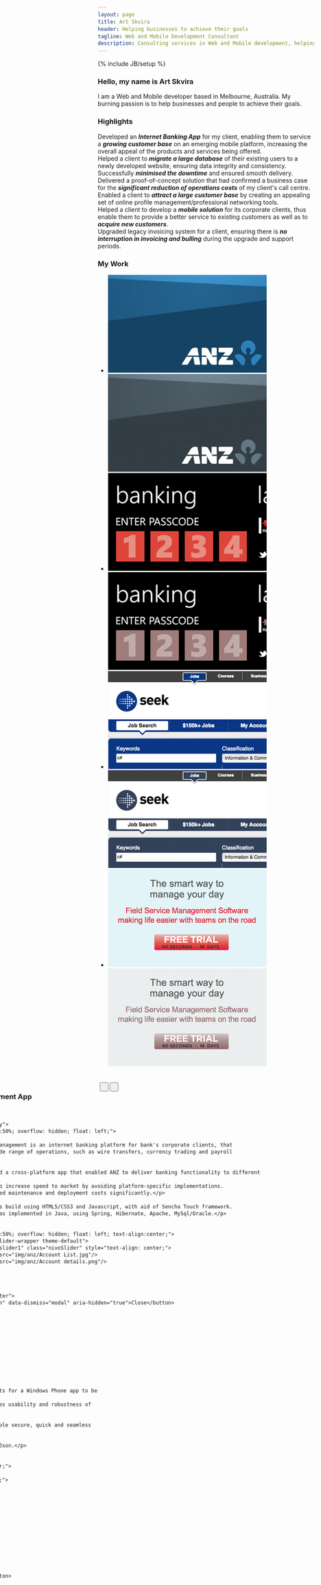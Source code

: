 ```yaml
---
layout: page
title: Art Skvira
header: Helping businesses to achieve their goals
tagline: Web and Mobile Development Consultant
description: Consulting services in Web and Mobile development, helping businesses to achieve their goals - bring additional revenue, cut costs, expand customer base, solve pressing problems.
---
```

{% include JB/setup %}

<h3>Hello, my name is Art Skvira</h3>
<p class="lead">
    I am a Web and Mobile developer based in Melbourne, Australia.
    My burning passion is to help businesses and people to achieve their goals.
</p>

<h3>Highlights</h3>
<div class="row-fluid work-summary">
    <div class="span6">
    Developed an <em><strong>Internet Banking App</strong></em> for my client, enabling
    them to service a <em><strong>growing customer base</strong></em> on an emerging mobile platform, 
    increasing the overall appeal of the products and services being offered.
    </div>
    <div class="span6">
    Helped a client to <em><strong>migrate a large database</strong></em> of their existing users to a
    newly developed website, ensuring data integrity and consistency. Successfully 
    <em><strong>minimised the downtime</strong></em> and ensured smooth delivery.
    </div>
</div>
<div class="row-fluid work-summary">
    <div class="span6">
    Delivered a proof-of-concept solution that had confirmed a business case for 
    the <em><strong>significant reduction of operations costs</strong></em> of my client's call centre.
    </div>
    <div class="span6">
    Enabled a client to <em><strong>attract a large customer base</strong></em> by creating an appealing
    set of online profile management/professional networking tools.
    </div>
</div>
<div class="row-fluid work-summary">
    <div class="span6">
    Helped a client to develop a <em><strong>mobile solution</strong></em> for its corporate clients,
    thus enable them to provide a better service to existing customers as well 
    as to <em><strong>acquire new customers</strong></em>.
    </div>
    <div class="span6">
    Upgraded legacy invoicing system for a client, ensuring there is <em><strong>no
    interruption in invoicing and bulling</strong></em> during the upgrade and support periods.
    </div>
</div>


<h3>My Work</h3>

<!--div class="projects">
    <div class="row">
        <div class="span3 project">
            <img src="/img/anz/anz-iphone-app.png" alt="ANZ iPhone App" />
            <img src="/img/anz/anz-iphone-app-bw.png" alt="ANZ iPhone App" class="top"/>
        </div>
        <div class="span3 project">
        </div>
        <div class="span3 project">
        </div>
        <div class="span3 project">
        </div>
    </div>
</div-->


<ul class="thumbnails">
  <li class="span3">
    <a href="#p1" data-id="1" class="thumbnail project" data-toggle="modal">
      <img src="/img/anz/anz-iphone-app.png" alt="ANZ iPhone App" />
      <img src="/img/anz/anz-iphone-app-bw.png" alt="ANZ iPhone App" class="top"/>
    </a>
  </li>
  <li class="span3">
    <a href="#p2" data-id="2" class="thumbnail project" data-toggle="modal">
        <img src="/img/nab/nab-windows-phone-7-app.png" alt="NAB Windows Phone 7 App" />
        <img src="/img/nab/nab-windows-phone-7-app-bw.png" alt="NAB Windows Phone 7 App" class="top"/>
    </a>
  </li>
  <li class="span3">
    <a href="#p3" data-id="3" class="thumbnail project" data-toggle="modal">
        <img src="/img/seek-tile.png" alt="SEEK" />
        <img src="/img/seek-tile-bw.png" alt="SEEK" class="top"/>
    </a>
  </li>
  <li class="span3">
    <a href="#p4" data-id="4" class="thumbnail project" data-toggle="modal">
        <img src="/img/scheduleflow-saas-solution.png" alt="Scheduleflow SaaS Solution"/>
        <img src="/img/scheduleflow-saas-solution-bw.png" alt="Scheduleflow SaaS Solution" class="top"/>
    </a>
  </li>
</ul>


<script>

    var projectID           = 0; 

    $(document).on("click", ".project", function () {
        projectID = $(this).data('id');      
        $('#p' + projectID + '').modal('show');
    });

    jQuery(document).ready(function($) {
        $('#slider1').nivoSlider({
            effect: 'sliceDown', 
            slices: 1, 
            boxCols: 1, 
            boxRows: 1, 
            animSpeed: 100, 
            pauseTime: 300000,
            startSlide: 0, 
            directionNav: true, 
            controlNav: false, 
            controlNavThumbs: false, 
            pauseOnHover: true, 
            manualAdvance: false,             
            randomStart: false        
        });

        $('#slider2').nivoSlider({
                    effect: 'sliceDown', 
                    slices: 1, 
                    boxCols: 1, 
                    boxRows: 1, 
                    animSpeed: 100, 
                    pauseTime: 300000,
                    startSlide: 0, 
                    directionNav: true, 
                    controlNav: false, 
                    controlNavThumbs: false, 
                    pauseOnHover: true, 
                    manualAdvance: false,             
                    randomStart: false        
                });

        $('#slider3').nivoSlider({
                    effect: 'sliceDown', 
                    slices: 1, 
                    boxCols: 1, 
                    boxRows: 1, 
                    animSpeed: 100, 
                    pauseTime: 300000,
                    startSlide: 0, 
                    directionNav: true, 
                    controlNav: false, 
                    controlNavThumbs: false, 
                    pauseOnHover: true, 
                    manualAdvance: false,             
                    randomStart: false        
                });

        $('#slider4').nivoSlider({
                    effect: 'sliceDown', 
                    slices: 1, 
                    boxCols: 1, 
                    boxRows: 1, 
                    animSpeed: 100, 
                    pauseTime: 300000,
                    startSlide: 0, 
                    directionNav: true, 
                    controlNav: false, 
                    controlNavThumbs: false, 
                    pauseOnHover: true, 
                    manualAdvance: false,             
                    randomStart: false        
                });
            jQuery('.prev').click(function(){
                Previous(projectID);
              });

              jQuery('.next').click(function(){
                Next(projectID);
              });
     });
     function Next(currentProjectID)
    {
        var next_project_id = currentProjectID + 1;
        var num = parseInt(next_project_id);
        if (num!=5){
            projectID = next_project_id;
            $('#p' + currentProjectID + '').removeClass('fade').modal('hide');
            $('#p' + next_project_id + '').removeClass('fade').modal('show');
        }
    }
    function Previous(currentProjectID)
    {
        var prev_project_id = currentProjectID - 1;
        var num = parseInt(prev_project_id);
        if (num!=0){
            projectID = prev_project_id;
            $('#p' + currentProjectID + '').removeClass('fade').modal('hide');
            $('#p' + prev_project_id + '').removeClass('fade').modal('show');
        }
    }
</script>


<!-- Projects modal -->
<div id="p1" class="modal hide fade" tabindex="-1" role="dialog" aria-labelledby="myModalLabel" aria-hidden="true" style="width:760px; margin-left: -380px">
    <div class="modal-header">
        <button type="button" class="close" data-dismiss="modal" aria-hidden="true">×</button>
        <div style="width:100%; overflow:hidden">
            <h3 id="projectName" style="float:left; width:48%">ANZ Cash Management App</h3>
            <div class="btn-group" style="float:left; margin-left: 20px; width:48%">
                <button class="btn btn-small btn-primary prev"><i class="icon-arrow-left icon-white">&nbsp;</i></button>                    
                <button class="btn btn-small btn-primary next"><i class="icon-arrow-right icon-white">&nbsp;</i></button>
            </div>
        </div>
            
    </div>
    <div class="modal-body">
        <div style="width:50%; overflow: hidden; float: left;">

            <p>ANZ Cash management is an internet banking platform for bank's corporate clients, that 
            simplifies wide range of operations, such as wire transfers, currency trading and payroll management.</p>
            
            <p>I developed a cross-platform app that enabled ANZ to deliver banking functionality to different mobile platforms.
            This helped to increase speed to market by avoiding platform-specific implementations. 
            It also reduced maintenance and deployment costs significantly.</p>

            <p>The app was build using HTML5/CSS3 and Javascript, with aid of Sencha Touch framework.
            Server side was implemented in Java, using Spring, Hibernate, Apache, MySql/Oracle.</p>
        
        </div>
        <div style="width:50%; overflow: hidden; float: left; text-align:center;">
            <div class="slider-wrapper theme-default">
                <div id="slider1" class="nivoSlider" style="text-align: center;">
                    <img src="img/anz/Account List.jpg"/>
                    <img src="img/anz/Account details.png"/>                    
                </div>
            </div>            
        </div>
    </div>
    <div class="modal-footer">
        <button class="btn" data-dismiss="modal" aria-hidden="true">Close</button>        
    </div>
</div>

<!-- Projects modal -->
<div id="p2" class="modal hide fade" tabindex="-1" role="dialog" aria-labelledby="myModalLabel" aria-hidden="true" style="width:760px; margin-left: -380px">
    <div class="modal-header">
        <button type="button" class="close" data-dismiss="modal" aria-hidden="true">×</button>
        <div style="width:100%; overflow:hidden">
            <h3 id="projectName" style="float:left; width:48%">Internet Banking App for NAB</h3>
            <div class="btn-group" style="float:left; margin-left: 20px; width:48%">
                <button class="btn btn-small btn-primary prev"><i class="icon-arrow-left icon-white">&nbsp;</i></button>                    
                <button class="btn btn-small btn-primary next"><i class="icon-arrow-right icon-white">&nbsp;</i></button>
            </div>
        </div>
            
    </div>
    <div class="modal-body">
        <div style="width:50%; overflow: hidden; float: left;">
            
            <p>NAB was getting quite a large number of requests from its clients for a Windows Phone app to be developed.
            I assisted them in development of this app, ensuring that it matches usability and robustness of the existing iOS/Android apps.</p>

            <p>Strong emphasis was put on integration with existing API to enable secure, quick and seamless Internet Banking experience for its users.</p>

            <p>The app was built using C#, Silverlight, Windows Phone 7, Ajax/Json.</p>

        </div>
        <div style="width:50%; overflow: hidden; float: left; text-align:center;">
            <div class="slider-wrapper theme-default">
                <div id="slider2" class="nivoSlider" style="text-align: center;">
                    <img src="img/nab/nab-passcode.png"/> 
                    <img src="img/nab/nab-exchange.png"/>
                    <img src="img/nab/nab-rates.png"/>
                    <img src="img/nab/nab-map.png"/> 
                    <img src="img/nab/nab-latest.png"/> 
                    <img src="img/nab/nab-locator.png"/> 
                    <img src="img/nab/nab-branch.png"/>
                    <img src="img/nab/nab-contact.png"/> 
                </div>
            </div>            
        </div>
    </div>
    <div class="modal-footer">
        <button class="btn" data-dismiss="modal" aria-hidden="true">Close</button>        
    </div>
</div>

<!-- Projects modal -->
<div id="p3" class="modal hide fade" tabindex="-1" role="dialog" aria-labelledby="myModalLabel" aria-hidden="true" style="width:760px; margin-left: -380px">
    <div class="modal-header">
        <button type="button" class="close" data-dismiss="modal" aria-hidden="true">×</button>
        <div style="width:100%; overflow:hidden">
            <h3 id="projectName" style="float:left; width:48%">SEEK</h3>
            <div class="btn-group" style="float:left; margin-left: 20px; width:48%">
                <button class="btn btn-small btn-primary prev"><i class="icon-arrow-left icon-white">&nbsp;</i></button>                    
                <button class="btn btn-small btn-primary next"><i class="icon-arrow-right icon-white">&nbsp;</i></button>
            </div>
        </div>
            
    </div>
    <div class="modal-body">
        <div style="width:50%; overflow: hidden; float: left;">
            <p>Seek is a leading job board in Australia with hundreds of thousands users visiting the site every day. I participated in a number of key projects for the business, ranging from massive data transformation initiatives to front-end user experience improvements.</p>
            <p>My involvement helped business to achieve target delivery dates, minimise the website's downtime during deployment periods as well as to ensure no interruption in invoicing/billing cycles.</p>
            <p>Technologies used: C#, .NET, ASP.NET, MVC.NET, SQL Server, HTML/CSS, Javascript</p>
        </div>
        <div style="width:50%; overflow: hidden; float: left; text-align:center;">
            <div class="slider-wrapper theme-default">
                <div id="slider3" class="nivoSlider" style="text-align: center;">
                    <img src="img/seek.png"/>
                </div>
            </div>            
        </div>
    </div>
    <div class="modal-footer">
        <button class="btn" data-dismiss="modal" aria-hidden="true">Close</button>        
    </div>
</div>

<!-- Projects modal -->
<div id="p4" class="modal hide fade" tabindex="-1" role="dialog" aria-labelledby="myModalLabel" aria-hidden="true" style="width:760px; margin-left: -380px">
    <div class="modal-header">
        <button type="button" class="close" data-dismiss="modal" aria-hidden="true">×</button>
        <div style="width:100%; overflow:hidden">
            <h3 id="projectName" style="float:left; width:48%">Scheduleflow</h3>
            <div class="btn-group" style="float:left; margin-left: 20px; width:48%">
                <button class="btn btn-small btn-primary prev"><i class="icon-arrow-left icon-white">&nbsp;</i></button>                    
                <button class="btn btn-small btn-primary next"><i class="icon-arrow-right icon-white">&nbsp;</i></button>
            </div>
        </div>
            
    </div>
    <div class="modal-body">
        <div style="width:50%; overflow: hidden; float: left;">
           <p>Scheduleflow is a Software as a Service product, that helps small and medium business to organise their day, manage relationship with clients and achieve higher utilisation of their time.</p>
           <p>I was involved as a technical consultant from the very early days, helping the business to select right technologies and tools to ensure rapid delivery and iteration, as well as carrying out major software design and development work.</p>
           <p>I implemented a number of development and deployment processes to ensure high quality of the product, as well as quick pace of iteration. This enabled the business to arrive at the working revenue model, minimising the expenditures.</p>
           <p>The solution was built using Python, Django, JavaScript, HTML/CSS, Postgresql</p>
        </div>
        <div style="width:50%; overflow: hidden; float: left; text-align:center;">
            <div class="slider-wrapper theme-default">
                <div id="slider4" class="nivoSlider" style="text-align: center;">
                    <img src="img/scheduleflow.png"/>
                </div>
            </div>
        </div>
    </div>
    <div class="modal-footer">
        <button class="btn" data-dismiss="modal" aria-hidden="true">Close</button>        
    </div>
</div>
###What my clients say
<blockquote>
    <p>
    Art has been instrumental in the early days of Scheduleflow. His expertise 
    and hands-on involvement enabled us to iterate rapidly, build and deliver 
    what our target market needed.
    <a class="more" data-ga-category="Links" data-ga-action="Testimonial" data-ga-label="Paul">more...</a>
    <span class="more-content">
    <br/>Art demonstrated his insight into development practices, by implementing 
    streamlined development processes, allowing us to deliver features rapidly 
    and to a very high level of quality. This meant we had dramatically reduced 
    delivery timelines and minimal physical testing.
    <br/>
    Art is one of the most intelligent and broadly skilled senior consultants I 
    have worked with. I recommend him whole heartedly and would work with him 
    again in a nano second.
    </span>
    </p>
    <small><cite>Paul Tyrrel, CEO, <a target="_blank" href="http://scheduleflow.com">scheduleflow.com</a></cite></small>
</blockquote>
<blockquote>
    <p>
    Art ranks amongst the best web developers I have worked with. He has the rare combination
    of strong technical skills, people skills and a good awareness of the larger business challenges.
    <a class="more" data-ga-category="Links" data-ga-action="Testimonial" data-ga-label="David">more...</a>
    <span class="more-content">He is always proactive with his research and contributions to the rest of the team. I recommend
    Art thoroughly to any prospective employer and would happily work with him on any future engagements.</span>
    </p>
    <small><cite>David Hodgman, Business Analyst, <a target="_blank" href="http://linkme.com.au">linkme.com.au</a></cite></small>
</blockquote>
<blockquote>
    <p>
    Art is an extremely talented developer with a passion to do things better. Art was always willing to tackle the 
    problems others would hate. Never scared to refactor the most complex code.
    <a class="more" data-ga-category="Links" data-ga-action="Testimonials" data-ga-label="Alan">more...</a>
    <span class="more-content">The quality of his work and attention to detail was a great asset to SEEK during some really challenging and complex projects.</span>
    </p>
    <small><cite>Alan Mastrantoni, Solutions Lead, <a target="_blank" href="http://www.seek.com.au">seek.com.au</a></cite></small>
</blockquote>
<blockquote>
    <p>
    Art is a highly skilled and highly motivated developer. He has an excellent grasp of software architecture and .net technologies.
    His skills combined with his enthusiasm for software development make him a valuable asset to any team.
    <a class="more" data-ga-category="Links" data-ga-action="Testimonials" data-ga-label="Andrew">more...</a>
    <span class="more-content">He is definitely one of the best developers I have worked with.</span>
    </p>
    <small id="contact"><cite>Andrew Harvey, Senior Developer, Department of Education, Victoria</cite></small>
</blockquote>

<h3>Let's Talk</h3>

<div class="row-fluid">
    <div class="span7">
        <p>Have you a new project coming up? Drop me a line and we will discuss it.</p>

        Send an email to <a href="mailto:art@nimblegecko.com" data-ga-category="Links" data-ga-action="Contact" data-ga-label="email">art@nimblegecko.com</a>,
        or simply call me on <a href="tel:0416394620" data-ga-category="Links" data-ga-action="Contact" data-ga-label="Mobile AU">0416 394 620</a>
        <!--small>(outside of Australia dial <a href="tel:+61416394620" data-ga-category="Links" data-ga-action="Contact" data-ga-label="Mobile Int">+61 416 394 620</a>)</small-->
    </div>
    <div class="span3">
        <div style="display: none;" id="divContact">
            <div id="wufoo-z7x3p9">
                Fill out my <a href="http://nimblegecko.wufoo.com/forms/z7x3p9">online form</a>.
            </div>
            <script type="text/javascript">var z7x3p9;(function(d, t) {
            var s = d.createElement(t), options = {
            'userName':'nimblegecko', 
            'formHash':'z7x3p9', 
            'autoResize':true,
            'height':'497',
            'async':true,
            'header':'show'};
            s.src = ('https:' == d.location.protocol ? 'https://' : 'http://') + 'wufoo.com/scripts/embed/form.js';
            s.onload = s.onreadystatechange = function() {
            var rs = this.readyState; if (rs) if (rs != 'complete') if (rs != 'loaded') return;
            try { z7x3p9 = new WufooForm();z7x3p9.initialize(options);z7x3p9.display(); } catch (e) {}};
            var scr = d.getElementsByTagName(t)[0], par = scr.parentNode; par.insertBefore(s, scr);
            })(document, 'script');</script>
        </div>
        <a id="btnContact" class="btn btn-primary btn-large btn-block" 
           data-ga-category="Links" data-ga-action="Contact" data-ga-label="Contact Form"
           href="#divContact">Contact me</a>
        <script>
            (function($) {
                $('#btnContact').fancybox({
                    width: '70%',
                    height: '60%',
                    minWidth: 600,
                    openEffect: 'elastic',
                    closeEffect: 'elastic'
                })
            })(jQuery)
        </script>
    </div>
</div>


<h3>My Experience</h3>
<div class="summary" markdown="1">
- 10+ years of experience in Web, Mobile and Database development
- Reverse-engineering and dealing with legacy codebases
- Architecture, Design Patterns, Code Review/Refactoring, Continuous Integration, Test-Driven Development
- Thorough experience in Object-Oriented Programming and Design and Functional Programming
- Hands-on experience in SDLC, Agile / Extreme Programming
- User Experience and Interface Design
</div>

<h3>Skills</h3>

<dl class="skills">
        <dt>Languages</dt>
        <dd>C#, JavaScript, Python, Objective C, Java</dd>

        <dt>Web Development</dt>
        <dd>.NET  1.1-4.0, Ajax, REST, Web Services<br/>
        jQuery/Sencha Touch/Prototype, HTML5/CSS3<br/>
        MVC.NET, ASP.NET, Silverlight, Django, node.js</dd>

        <dt>Frameworks/Mobile</dt>
        <dd>AWS / EC2, J2EE<br/>
        Django, node.js<br/>
        iOS, Windows Phone 7</dd>

        <dt>Database / Modelling</dt>
        <dd>SQL Server, Oracle, PostgreSQL, MySql, MongoDB<br/>
        T-SQL, PL/SQL, LINQ, UML, XML/XSL, XPath<br/>
        Hibernate/NHibernate, ADO.NET, Spring.NET</dd>

        <dt>Toolset</dt>
        <dd>Visual Studio .NET 2003/05/08/10, Eclipse, XCode, AppCode<br/>
        Enterprise Architect, TeamCity, Jenkins, NUnit/JUnit, NUnitAsp<br/>
        TFS, SVN, CVS, Git, Mercurial</dd>
</dl>

###Social

<div class="row">
    <div class="span3">
        <img src="/img/github.png" alt="Github"/>
        <a target="_blank" href="https://github.com/ArtS">ArtS on Github</a>
    </div>
</div>
<div class="row">
    <div class="span3">
        <img src="/img/stackoverflow.png" width="32" height="32" alt="Stackoverflow"/>
        <a target="_blank" href="http://stackoverflow.com/users/62194/art">Stackoverflow profile</a>
    </div>
</div>
<div class="row">
    <div class="span3">
        <img src="/img/twitter.png" alt="Twitter" width="32" height="32" />
        <a target="_blank" href="https://twitter.com/#!smartial_arts">Twitter stream</a>
    </div>
</div>
<div class="row">
    <div class="span3">
        <img src="/img/twitter.png" alt="Twitter" width="32" height="32" />
        <a target="_blank" href="http://reader.nimblegecko.com">Minimalistic Twitter Reader</a>
    </div>
</div>

